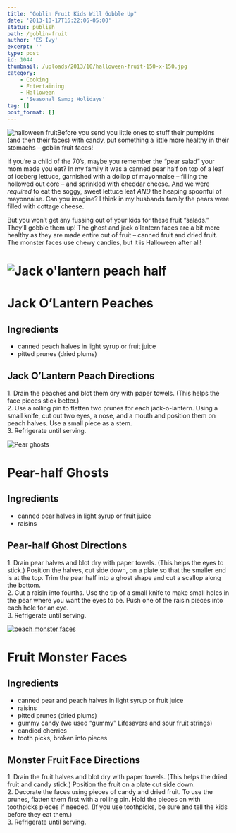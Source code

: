 ```yaml
---
title: "Goblin Fruit Kids Will Gobble Up"
date: '2013-10-17T16:22:06-05:00'
status: publish
path: /goblin-fruit
author: 'ES Ivy'
excerpt: ''
type: post
id: 1044
thumbnail: /uploads/2013/10/halloween-fruit-150-x-150.jpg
category:
    - Cooking
    - Entertaining
    - Halloween
    - 'Seasonal &amp; Holidays'
tag: []
post_format: []
---
```

![halloween fruit](/uploads/2013/10/halloween-fruit-350-x-313.jpg)Before you send you little ones to stuff their pumpkins (and then their faces) with candy, put something a little more healthy in their stomachs – goblin fruit faces!

If you’re a child of the 70’s, maybe you remember the “pear salad” your mom made you eat? In my family it was a canned pear half on top of a leaf of iceberg lettuce, garnished with a dollop of mayonnaise – filling the hollowed out core – and sprinkled with cheddar cheese. And we were *required* to eat the soggy, sweet lettuce leaf *AND* the heaping spoonful of mayonnaise. Can you imagine? I think in my husbands family the pears were filled with cottage cheese.

But you won’t get any fussing out of your kids for these fruit “salads.” They’ll gobble them up! The ghost and jack o’lantern faces are a bit more healthy as they are made entire out of fruit – canned fruit and dried fruit. The monster faces use chewy candies, but it is Halloween after all!

![Jack o'lantern peach half](/uploads/2013/10/jack-olantern-peach-142-x-160.jpg)
==================================================================================

Jack O’Lantern Peaches
======================

Ingredients
-----------

- canned peach halves in light syrup or fruit juice
- pitted prunes (dried plums)

Jack O’Lantern Peach Directions
-------------------------------

1\. Drain the peaches and blot them dry with paper towels. (This helps the face pieces stick better.)  
2\. Use a rolling pin to flatten two prunes for each jack-o-lantern. Using a small knife, cut out two eyes, a nose, and a mouth and position them on peach halves. Use a small piece as a stem.  
3\. Refrigerate until serving.

![Pear ghosts](/uploads/2013/10/pear-ghosts-237-x-175.jpg)

Pear-half Ghosts
================

Ingredients
-----------

- canned pear halves in light syrup or fruit juice
- raisins

Pear-half Ghost Directions
--------------------------

1\. Drain pear halves and blot dry with paper towels. (This helps the eyes to stick.) Position the halves, cut side down, on a plate so that the smaller end is at the top. Trim the pear half into a ghost shape and cut a scallop along the bottom.  
2\. Cut a raisin into fourths. Use the tip of a small knife to make small holes in the pear where you want the eyes to be. Push one of the raisin pieces into each hole for an eye.  
3\. Refrigerate until serving.

[![peach monster faces](/uploads/2013/10/monster-peaches-332-x-330.jpg)](http://192.168.1.34:4945/wp-conte/uploads/2013/10/monster-peaches-332-x-330.jpg)

Fruit Monster Faces
===================

Ingredients
-----------

- canned pear and peach halves in light syrup or fruit juice
- raisins
- pitted prunes (dried plums)
- gummy candy (we used “gummy” Lifesavers and sour fruit strings)
- candied cherries
- tooth picks, broken into pieces

Monster Fruit Face Directions
-----------------------------

1\. Drain the fruit halves and blot dry with paper towels. (This helps the dried fruit and candy stick.) Position the fruit on a plate cut side down.  
2\. Decorate the faces using pieces of candy and dried fruit. To use the prunes, flatten them first with a rolling pin. Hold the pieces on with toothpicks pieces if needed. (If you use toothpicks, be sure and tell the kids before they eat them.)  
3\. Refrigerate until serving.